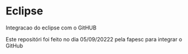 # Eclipse
Integracao do eclipse com o GitHUB

Este repositóri foi feito no dia  05/09/20222 pela fapesc para integrar o GitHub
